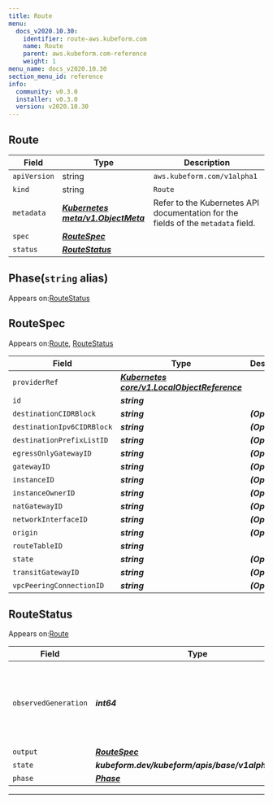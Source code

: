 ```yaml
---
title: Route
menu:
  docs_v2020.10.30:
    identifier: route-aws.kubeform.com
    name: Route
    parent: aws.kubeform.com-reference
    weight: 1
menu_name: docs_v2020.10.30
section_menu_id: reference
info:
  community: v0.3.0
  installer: v0.3.0
  version: v2020.10.30
---
```


## Route
| Field | Type | Description |
| ------ | ----- | ----------- |
| `apiVersion` | string | `aws.kubeform.com/v1alpha1` |
|    `kind` | string | `Route` |
| `metadata` | ***[Kubernetes meta/v1.ObjectMeta](https://v1-18.docs.kubernetes.io/docs/reference/generated/kubernetes-api/v1.18/#objectmeta-v1-meta)***|Refer to the Kubernetes API documentation for the fields of the `metadata` field.|
| `spec` | ***[RouteSpec](#routespec)***||
| `status` | ***[RouteStatus](#routestatus)***||
## Phase(`string` alias)

Appears on:[RouteStatus](#routestatus)

## RouteSpec

Appears on:[Route](#route), [RouteStatus](#routestatus)

| Field | Type | Description |
| ------ | ----- | ----------- |
| `providerRef` | ***[Kubernetes core/v1.LocalObjectReference](https://v1-18.docs.kubernetes.io/docs/reference/generated/kubernetes-api/v1.18/#localobjectreference-v1-core)***||
| `id` | ***string***||
| `destinationCIDRBlock` | ***string***| ***(Optional)*** |
| `destinationIpv6CIDRBlock` | ***string***| ***(Optional)*** |
| `destinationPrefixListID` | ***string***| ***(Optional)*** |
| `egressOnlyGatewayID` | ***string***| ***(Optional)*** |
| `gatewayID` | ***string***| ***(Optional)*** |
| `instanceID` | ***string***| ***(Optional)*** |
| `instanceOwnerID` | ***string***| ***(Optional)*** |
| `natGatewayID` | ***string***| ***(Optional)*** |
| `networkInterfaceID` | ***string***| ***(Optional)*** |
| `origin` | ***string***| ***(Optional)*** |
| `routeTableID` | ***string***||
| `state` | ***string***| ***(Optional)*** |
| `transitGatewayID` | ***string***| ***(Optional)*** |
| `vpcPeeringConnectionID` | ***string***| ***(Optional)*** |
## RouteStatus

Appears on:[Route](#route)

| Field | Type | Description |
| ------ | ----- | ----------- |
| `observedGeneration` | ***int64***| ***(Optional)*** Resource generation, which is updated on mutation by the API Server.|
| `output` | ***[RouteSpec](#routespec)***| ***(Optional)*** |
| `state` | ***kubeform.dev/kubeform/apis/base/v1alpha1.State***| ***(Optional)*** |
| `phase` | ***[Phase](#phase)***| ***(Optional)*** |
---
